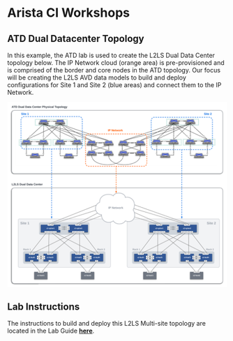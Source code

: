 # Arista CI Workshops

## **ATD Dual Datacenter Topology**

In this example, the ATD lab is used to create the L2LS Dual Data Center topology below. The IP Network cloud (orange area) is pre-provisioned and is comprised of the border and core nodes in the ATD topology. Our focus will be creating the L2LS AVD data models to build and deploy configurations for Site 1 and Site 2 (blue areas) and connect them to the IP Network.

![Topologies](images/topologies.png)

## **Lab Instructions**

The instructions to build and deploy this L2LS Multi-site topology are located in the Lab Guide **[here](https://aristanetworks.github.io/avd-workshops/avd-lab-guide/)**.
